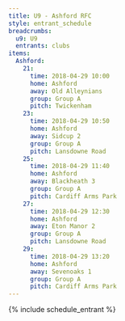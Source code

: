 ```yaml
---
title: U9 - Ashford RFC
style: entrant_schedule
breadcrumbs:
  u9: U9
  entrants: clubs
items:
  Ashford:
    21:
      time: 2018-04-29 10:00
      home: Ashford
      away: Old Alleynians
      group: Group A
      pitch: Twickenham
    23:
      time: 2018-04-29 10:50
      home: Ashford
      away: Sidcup 2
      group: Group A
      pitch: Lansdowne Road
    25:
      time: 2018-04-29 11:40
      home: Ashford
      away: Blackheath 3
      group: Group A
      pitch: Cardiff Arms Park
    27:
      time: 2018-04-29 12:30
      home: Ashford
      away: Eton Manor 2
      group: Group A
      pitch: Lansdowne Road
    29:
      time: 2018-04-29 13:20
      home: Ashford
      away: Sevenoaks 1
      group: Group A
      pitch: Cardiff Arms Park
---
```


{% include schedule_entrant %}
